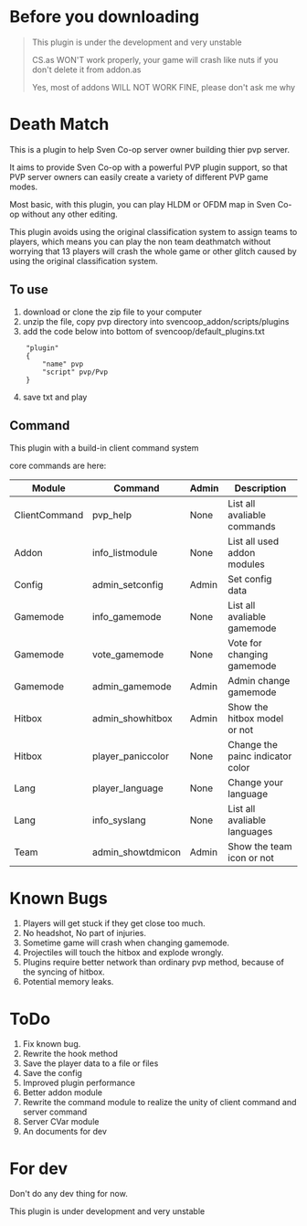 # Before you downloading

> This plugin is under the development and very unstable
> 
> CS.as WON'T work properly, your game will crash like nuts if you don't delete it from addon.as
> 
> Yes, most of addons WILL NOT WORK FINE, please don't ask me why

# Death Match

This is a plugin to help Sven Co-op server owner building thier pvp server.

It aims to provide Sven Co-op with a powerful PVP plugin support, so that PVP server owners can easily create a variety of different PVP game modes.

Most basic, with this plugin, you can play HLDM or OFDM map in Sven Co-op without any other editing.

This plugin avoids using the original classification system to assign teams to players, which means you can play the non team deathmatch without worrying that 13 players will crash the whole game or other glitch caused by using the original classification system.

## To use
1. download or clone the zip file to your computer
2. unzip the file, copy pvp directory into svencoop_addon/scripts/plugins
3. add the code below into bottom of svencoop/default_plugins.txt
```
    "plugin"
	{
		"name" pvp
		"script" pvp/Pvp
	}
```
4. save txt and play

## Command
This plugin with a build-in client command system

core commands are here:

| Module        | Command           | Admin | Description                      |
| ------------- | ----------------- | ----- | -------------------------------- |
| ClientCommand | pvp_help          | None  | List all avaliable commands      |
| Addon         | info_listmodule   | None  | List all used addon modules      |
| Config        | admin_setconfig   | Admin | Set config data                  |
| Gamemode      | info_gamemode     | None  | List all avaliable gamemode      |
| Gamemode      | vote_gamemode     | None  | Vote for changing gamemode       |
| Gamemode      | admin_gamemode    | Admin | Admin change gamemode            |
| Hitbox        | admin_showhitbox  | Admin | Show the hitbox model or not     |
| Hitbox        | player_paniccolor | None  | Change the painc indicator color |
| Lang          | player_language   | None  | Change your language             |
| Lang          | info_syslang      | None  | List all avaliable languages     |
| Team          | admin_showtdmicon | Admin | Show the team icon or not        |

# Known Bugs

1. Players will get stuck if they get close too much.
2. No headshot, No part of injuries.
3. Sometime game will crash when changing gamemode.
4. Projectiles will touch the hitbox and explode wrongly.
5. Plugins require better network than ordinary pvp method, because of the syncing of hitbox.
6. Potential memory leaks.


# ToDo

1. Fix known bug.
2. Rewrite the hook method
3. Save the player data to a file or files
4. Save the config
5. Improved plugin performance
6. Better addon module
7. Rewrite the command module to realize the unity of client command and server command 
8. Server CVar module
9. An documents for dev


# For dev

Don't do any dev thing for now.

This plugin is under development and very unstable

